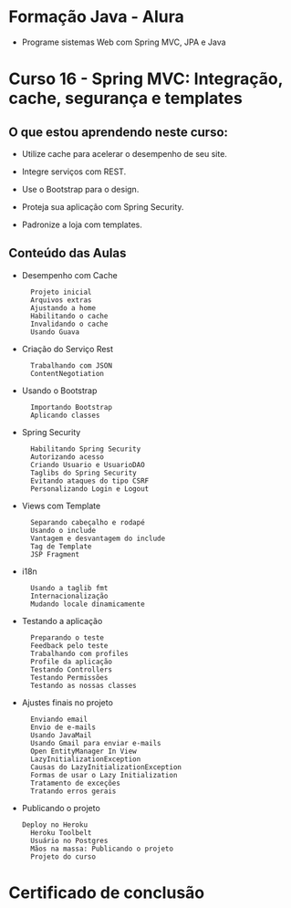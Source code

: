 # Formação Java - Alura
+ Programe sistemas Web com Spring MVC, JPA e Java

# Curso 16 - Spring MVC: Integração, cache, segurança e templates

## O que estou aprendendo neste curso:

+ Utilize cache para acelerar o desempenho de seu site.

+ Integre serviços com REST.

+ Use o Bootstrap para o design.

+ Proteja sua aplicação com Spring Security.

+ Padronize a loja com templates.

## Conteúdo das Aulas

+ Desempenho com Cache
                
        Projeto inicial
        Arquivos extras
        Ajustando a home
        Habilitando o cache
        Invalidando o cache
        Usando Guava

+ Criação do Serviço Rest 
  
        Trabalhando com JSON
        ContentNegotiation

+ Usando o Bootstrap  
      
        Importando Bootstrap
        Aplicando classes
   
+ Spring Security 
        
        Habilitando Spring Security
        Autorizando acesso
        Criando Usuario e UsuarioDAO
        Taglibs do Spring Security
        Evitando ataques do tipo CSRF
        Personalizando Login e Logout
        
+ Views com Template  

        Separando cabeçalho e rodapé
        Usando o include
        Vantagem e desvantagem do include
        Tag de Template
        JSP Fragment

+ i18n

        Usando a taglib fmt
        Internacionalização
        Mudando locale dinamicamente

+ Testando a aplicação  

        Preparando o teste
        Feedback pelo teste
        Trabalhando com profiles
        Profile da aplicação
        Testando Controllers
        Testando Permissões
        Testando as nossas classes

+ Ajustes finais no projeto

        Enviando email
        Envio de e-mails
        Usando JavaMail
        Usando Gmail para enviar e-mails
        Open EntityManager In View
        LazyInitializationException
        Causas do LazyInitializationException
        Formas de usar o Lazy Initialization
        Tratamento de exceções
        Tratando erros gerais

+ Publicando o projeto

      Deploy no Heroku
        Heroku Toolbelt
        Usuário no Postgres
        Mãos na massa: Publicando o projeto
        Projeto do curso

# Certificado de conclusão

<!-- - ![certificado](certificate-alura.png) -->